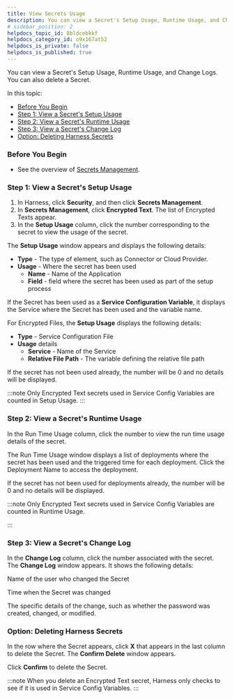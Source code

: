 ```yaml
---
title: View Secrets Usage
description: You can view a Secret's Setup Usage, Runtime Usage, and Change Logs. You can also delete a Secret.
# sidebar_position: 2
helpdocs_topic_id: 8bldcebkkf
helpdocs_category_id: o9x167at52
helpdocs_is_private: false
helpdocs_is_published: true
---
```


You can view a Secret's Setup Usage, Runtime Usage, and Change Logs. You can also delete a Secret.

In this topic:

* [Before You Begin](#before-you-begin)
* [Step 1: View a Secret's Setup Usage](#step-1-view-a-secrets-setup-usage)
* [Step 2: View a Secret's Runtime Usage](#step-2-view-a-secrets-runtime-usage)
* [Step 3: View a Secret's Change Log](#step-3-view-a-secrets-change-log)
* [Option: Deleting Harness Secrets](#option-deleting-harness-secrets)

### Before You Begin

* See the overview of [Secrets Management](secret-management.md).

### Step 1: View a Secret's Setup Usage

1. In Harness, click **Security**, and then click **Secrets Management**.
2. In **Secrets Management**, click **Encrypted Text**. The list of Encrypted Texts appear.
3. In the **Setup Usage** column, click the number corresponding to the secret to view the usage of the secret.

The **Setup Usage** window appears and displays the following details:

* **Type** - The type of element, such as Connector or Cloud Provider.
* **Usage** - Where the secret has been used
	+ **Name** - Name of the Application
	+ **Field** - field where the secret has been used as part of the setup process

If the Secret has been used as a **Service Configuration Variable**, it displays the Service where the Secret has been used and the variable name.

For Encrypted Files, the **Setup Usage** displays the following details:

* **Type** - Service Configuration File
* **Usage** details
	+ **Service** - Name of the Service
	+ **Relative File Path** - The variable defining the relative file path

If the secret has not been used already, the number will be 0 and no details will be displayed.


:::note
Only Encrypted Text secrets used in Service Config Variables are counted in Setup Usage.
:::


### Step 2: View a Secret's Runtime Usage

In the Run Time Usage column, click the number to view the run time usage details of the secret.

The Run Time Usage window displays a list of deployments where the secret has been used and the triggered time for each deployment. Click the Deployment Name to access the deployment.

If the secret has not been used for deployments already, the number will be 0 and no details will be displayed.


:::note
Only Encrypted Text secrets used in Service Config Variables are counted in Runtime Usage.

:::

### Step 3: View a Secret's Change Log

In the **Change Log** column, click the number associated with the secret. The **Change Log** window appears. It shows the following details:

Name of the user who changed the Secret

Time when the Secret was changed

The specific details of the change, such as whether the password was created, changed, or modified.

### Option: Deleting Harness Secrets

In the row where the Secret appears, click **X** that appears in the last column to delete the Secret. The **Confirm Delete** window appears.

Click **Confirm** to delete the Secret.


:::note
When you delete an Encrypted Text secret, Harness only checks to see if it is used in Service Config Variables.
:::
